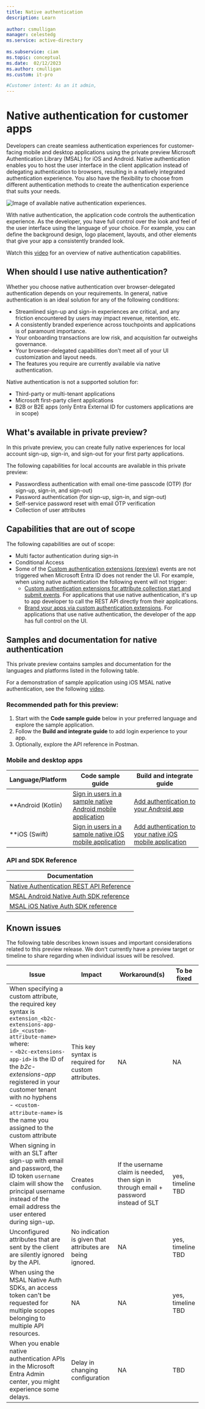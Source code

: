 ```yaml
---
title: Native authentication
description: Learn 
 
author: csmulligan
manager: celestedg
ms.service: active-directory
 
ms.subservice: ciam
ms.topic: conceptual
ms.date:  02/12/2023
ms.author: cmulligan
ms.custom: it-pro

#Customer intent: As an it admin, 
---
```

# Native authentication for customer apps

Developers can create seamless authentication experiences for customer-facing mobile and desktop applications using the private preview Microsoft Authentication Library (MSAL) for iOS and Android. Native authentication enables you to host the user interface in the client application instead of delegating authentication to browsers, resulting in a natively integrated authentication experience. You also have the flexibility to choose from different authentication methods to create the authentication experience that suits your needs.

   ![Image of available native authentication experiences.](media/native-auth-experiences.png)

With native authentication, the application code controls the authentication experience. As the developer, you have full control over the look and feel of the user interface using the language of your choice. For example, you can define the background design, logo placement, layouts, and other elements that give your app a consistently branded look.

Watch this [video](https://www.youtube.com/embed/20Tp0CM55rw) for an overview of native authentication capabilities.

## When should I use native authentication?

Whether you choose native authentication over browser-delegated authentication depends on your requirements. In general, native authentication is an ideal solution for any of the following conditions:

- Streamlined sign-up and sign-in experiences are critical, and any friction encountered by users may impact revenue, retention, etc.
- A consistently branded experience across touchpoints and applications is of paramount importance.
- Your onboarding transactions are low risk, and acquisition far outweighs governance.
- Your browser-delegated capabilities don’t meet all of your UI customization and layout needs.
- The features you require are currently available via native authentication.

Native authentication is not a supported solution for:

- Third-party or multi-tenant applications
- Microsoft first-party client applications
- B2B or B2E apps (only Entra External ID for customers applications are in scope)

## What's available in private preview?

In this private preview, you can create fully native experiences for local account sign-up, sign-in, and sign-out for your first party applications.

The following capabilities for local accounts are available in this private preview:

- Passwordless authentication with email one-time passcode (OTP) (for sign-up, sign-in, and sign-out)
- Password authentication (for sign-up, sign-in, and sign-out)  
- Self-service password reset with email OTP verification  
- Collection of user attributes

## Capabilities that are out of scope 

The following capabilities are out of scope:

- Multi factor authentication during sign-in
- Conditional Access
- Some of the [Custom authentication extensions (preview)](https://learn.microsoft.com/entra/identity-platform/custom-extension-overview) events are not triggered when Microsoft Entra ID does not  render the UI. For example, when using native authentication the following event will not trigger:
   - [Custom authentication extensions for attribute collection start and submit events](https://learn.microsoft.com/entra/identity-platform/custom-extension-attribute-collection?tabs=start-continue%2Csubmit-continue). For applications that use native authentication, it's up to app developer to call the REST API directly from their applications.
   - [Brand your apps via custom authentication extensions](https://github.com/microsoft/entra-previews/blob/PP4/docs/Branding-per-app-via-custom-auth-extension.md). For applications that use native authentication, the developer of the app has full control on the UI.
  
## Samples and documentation for native authentication

This private preview contains samples and documentation for the languages and platforms listed in the following table.

For a demonstration of sample application using iOS MSAL native authentication, see the following [video](https://www.youtube.com/embed/ykf3sm5nxRc).

### Recommended path for this preview:

1. Start with the **Code sample guide** below in your preferred language and explore the sample application.
2. Follow the **Build and integrate guide** to add login experience to your app.
3. Optionally, explore the API reference in Postman.

### Mobile and desktop apps

| Language/Platform   | Code sample guide | Build and integrate guide |
| ------------------- |  ---------------- | ------------------------- |
| **Android (Kotlin)    | [Sign in users in a sample native Android mobile application](Developer-guides/0-Android-Kotlin/0-Run-code-sample.md) | [Add authentication to your Android app](Developer-guides/0-Android-Kotlin/1-Add-authentication-prepare-app.md) |
| **iOS (Swift)         | [Sign in users in a sample native iOS mobile application](Developer-guides/1-iOS-Swift/0-Run-code-sample.md) | [Add authentication to your native iOS mobile application](Developer-guides/1-iOS-Swift/1-Add-authentication-prepare-app.md) |

### API and SDK Reference

|  Documentation  | 
|   ---------------- |
|  [Native Authentication REST API Reference](Developer-guides/3-REST-API-reference/0-API-reference-overview.md)   |
|  [MSAL Android Native Auth SDK reference](./Developer-guides/2-Native-SDK-reference/1-Android-SDK-reference.md)   |
|  [MSAL iOS Native Auth SDK reference](./Developer-guides/2-Native-SDK-reference/iOS/msal-ios-sdk-reference.md)   |

## Known issues

The following table describes known issues and important considerations related to this preview release. We don't currently have a preview target or timeline to share regarding when individual issues will be resolved.

| Issue | Impact | Workaround(s) |To be fixed | 
| ----- | ------ | ------------- | ------| 
| When specifying a custom attribute, the required key syntax is </br>`extension_<b2c-extensions-app-id>_<custom-attribute-name>` </br>where: </br>- `<b2c-extensions-app-id>` is the ID of the *b2c-extensions-app* registered in your customer tenant with no hyphens </br>- `<custom-attribute-name>` is the name you assigned to the custom attribute      | This key syntax is required for custom attributes.        |  NA             |  NA     |
| When signing in with an SLT after sign-up with email and password, the ID token `username` claim will show the principal username instead of the email address the user entered during sign-up.      |  Creates confusion.      |   If the username claim is needed, then sign in through email + password instead of SLT            | yes, timeline TBD      |
| Unconfigured attributes that are sent by the client are silently ignored by the API.      | No indication is given that attributes are being ignored.       | NA               | yes, timeline TBD       |
| When using the MSAL Native Auth SDKs, an access token can't be requested for multiple scopes belonging to multiple API resources.      | NA       | NA              | yes, timeline TBD      |
| When you enable native authentication APIs in the Microsoft Entra Admin center, you might experience some delays. | Delay in changing configuration       | NA              | TBD      |

<!--
## Frequently asked questions

### Question...
Answer...
-->